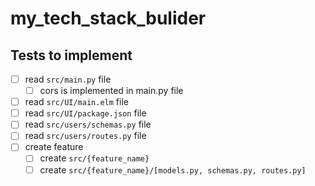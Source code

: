 # my_tech_stack_bulider

## Tests to implement
* [ ] read `src/main.py` file
    * [ ] cors is implemented in main.py file
* [ ] read `src/UI/main.elm` file
* [ ] read `src/UI/package.json` file 
* [ ] read `src/users/schemas.py` file
* [ ] read `src/users/routes.py` file
* [ ] create feature 
    * [ ] create `src/{feature_name}`
    * [ ] create `src/{feature_name}/[models.py, schemas.py, routes.py]`
